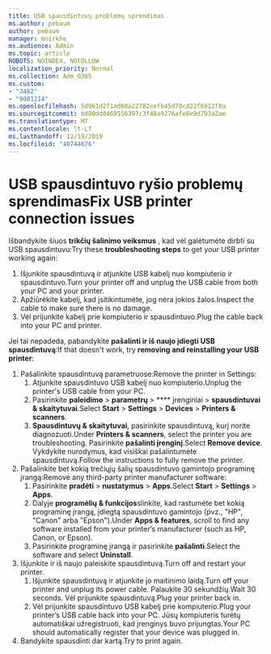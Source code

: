 ```yaml
---
title: USB spausdintuvų problemų sprendimas
ms.author: pebaum
author: pebaum
manager: mnirkhe
ms.audience: Admin
ms.topic: article
ROBOTS: NOINDEX, NOFOLLOW
localization_priority: Normal
ms.collection: Adm_O365
ms.custom:
- "3482"
- "9001214"
ms.openlocfilehash: 5d961d2f1ad68a22782cefb45d70cd23f6912f0a
ms.sourcegitcommit: bd80dd0469556397c3f48a9276afe8e9d793a2ae
ms.translationtype: MT
ms.contentlocale: lt-LT
ms.lasthandoff: 12/19/2019
ms.locfileid: "40744676"
---
```

# <a name="fix-usb-printer-connection-issues"></a><span data-ttu-id="ea280-102">USB spausdintuvo ryšio problemų sprendimas</span><span class="sxs-lookup"><span data-stu-id="ea280-102">Fix USB printer connection issues</span></span>

<span data-ttu-id="ea280-103">Išbandykite šiuos **trikčių šalinimo veiksmus** , kad vėl galėtumėte dirbti su USB spausdintuvu:</span><span class="sxs-lookup"><span data-stu-id="ea280-103">Try these **troubleshooting steps** to get your USB printer working again:</span></span>

1. <span data-ttu-id="ea280-104">Išjunkite spausdintuvą ir atjunkite USB kabelį nuo kompiuterio ir spausdintuvo.</span><span class="sxs-lookup"><span data-stu-id="ea280-104">Turn your printer off and unplug the USB cable from both your PC and your printer.</span></span>
2. <span data-ttu-id="ea280-105">Apžiūrėkite kabelį, kad įsitikintumėte, jog nėra jokios žalos.</span><span class="sxs-lookup"><span data-stu-id="ea280-105">Inspect the cable to make sure there is no damage.</span></span>
3. <span data-ttu-id="ea280-106">Vėl prijunkite kabelį prie kompiuterio ir spausdintuvo.</span><span class="sxs-lookup"><span data-stu-id="ea280-106">Plug the cable back into your PC and printer.</span></span>

<span data-ttu-id="ea280-107">Jei tai nepadeda, pabandykite **pašalinti ir iš naujo įdiegti USB spausdintuvą**:</span><span class="sxs-lookup"><span data-stu-id="ea280-107">If that doesn't work, try **removing and reinstalling your USB printer**:</span></span>

1. <span data-ttu-id="ea280-108">Pašalinkite spausdintuvą parametruose:</span><span class="sxs-lookup"><span data-stu-id="ea280-108">Remove the printer in Settings:</span></span>
    1. <span data-ttu-id="ea280-109">Atjunkite spausdintuvo USB kabelį nuo kompiuterio.</span><span class="sxs-lookup"><span data-stu-id="ea280-109">Unplug the printer's USB cable from your PC.</span></span>
    2. <span data-ttu-id="ea280-110">Pasirinkite **paleidimo** > **parametrų** > \*\*\*\* įrenginiai > **spausdintuvai & skaitytuvai**.</span><span class="sxs-lookup"><span data-stu-id="ea280-110">Select **Start** > **Settings** > **Devices** > **Printers & scanners**.</span></span>
    3. <span data-ttu-id="ea280-111">**Spausdintuvų & skaitytuvai**, pasirinkite spausdintuvą, kurį norite diagnozuoti.</span><span class="sxs-lookup"><span data-stu-id="ea280-111">Under **Printers & scanners**, select the printer you are troubleshooting.</span></span> <span data-ttu-id="ea280-112">Pasirinkite **pašalinti įrenginį**.</span><span class="sxs-lookup"><span data-stu-id="ea280-112">Select **Remove device**.</span></span> <span data-ttu-id="ea280-113">Vykdykite nurodymus, kad visiškai pašalintumėte spausdintuvą.</span><span class="sxs-lookup"><span data-stu-id="ea280-113">Follow the instructions to fully remove the printer.</span></span>
2. <span data-ttu-id="ea280-114">Pašalinkite bet kokią trečiųjų šalių spausdintuvo gamintojo programinę įrangą:</span><span class="sxs-lookup"><span data-stu-id="ea280-114">Remove any third-party printer manufacturer software:</span></span>
    1. <span data-ttu-id="ea280-115">Pasirinkite **pradėti** > **nustatymus** > **Apps**.</span><span class="sxs-lookup"><span data-stu-id="ea280-115">Select **Start** > **Settings** > **Apps**.</span></span>
    2. <span data-ttu-id="ea280-116">Dalyje **programėlių & funkcijos**slinkite, kad rastumėte bet kokią programinę įrangą, įdiegtą spausdintuvo gamintojo (pvz., "HP", "Canon" arba "Epson").</span><span class="sxs-lookup"><span data-stu-id="ea280-116">Under **Apps & features**, scroll to find any software installed from your printer’s manufacturer (such as HP, Canon, or Epson).</span></span>
    3. <span data-ttu-id="ea280-117">Pasirinkite programinę įrangą ir pasirinkite **pašalinti**.</span><span class="sxs-lookup"><span data-stu-id="ea280-117">Select the software and select **Uninstall**.</span></span>
3. <span data-ttu-id="ea280-118">Išjunkite ir iš naujo paleiskite spausdintuvą.</span><span class="sxs-lookup"><span data-stu-id="ea280-118">Turn off and restart your printer.</span></span><br>
    1. <span data-ttu-id="ea280-119">Išjunkite spausdintuvą ir atjunkite jo maitinimo laidą.</span><span class="sxs-lookup"><span data-stu-id="ea280-119">Turn off your printer and unplug its power cable.</span></span> <span data-ttu-id="ea280-120">Palaukite 30 sekundžių.</span><span class="sxs-lookup"><span data-stu-id="ea280-120">Wait 30 seconds.</span></span> <span data-ttu-id="ea280-121">Vėl prijunkite spausdintuvą.</span><span class="sxs-lookup"><span data-stu-id="ea280-121">Plug your printer back in.</span></span>
    2. <span data-ttu-id="ea280-122">Vėl prijunkite spausdintuvo USB kabelį prie kompiuterio.</span><span class="sxs-lookup"><span data-stu-id="ea280-122">Plug your printer’s USB cable back into your PC.</span></span> <span data-ttu-id="ea280-123">Jūsų kompiuteris turėtų automatiškai užregistruoti, kad įrenginys buvo prijungtas.</span><span class="sxs-lookup"><span data-stu-id="ea280-123">Your PC should automatically register that your device was plugged in.</span></span>
4. <span data-ttu-id="ea280-124">Bandykite spausdinti dar kartą.</span><span class="sxs-lookup"><span data-stu-id="ea280-124">Try to print again.</span></span>